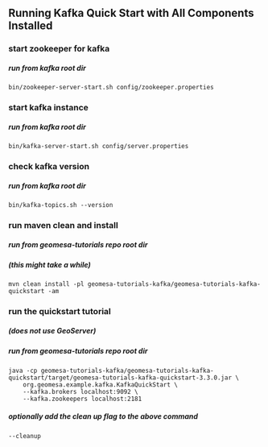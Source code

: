 ## Running Kafka Quick Start with All Components Installed

### start zookeeper for kafka
##### run from kafka root dir
``` bin/zookeeper-server-start.sh config/zookeeper.properties ```

### start kafka instance
##### run from kafka root dir
``` bin/kafka-server-start.sh config/server.properties ```

### check kafka version
##### run from kafka root dir
``` bin/kafka-topics.sh --version ```

### run maven clean and install
##### run from geomesa-tutorials repo root dir
##### (this might take a while)
``` mvn clean install -pl geomesa-tutorials-kafka/geomesa-tutorials-kafka-quickstart -am ```

### run the quickstart tutorial
##### (does not use GeoServer)
##### run from geomesa-tutorials repo root dir
```
java -cp geomesa-tutorials-kafka/geomesa-tutorials-kafka-quickstart/target/geomesa-tutorials-kafka-quickstart-3.3.0.jar \
    org.geomesa.example.kafka.KafkaQuickStart \
    --kafka.brokers localhost:9092 \
    --kafka.zookeepers localhost:2181
```

##### optionally add the clean up flag to the above command
``` --cleanup ```
